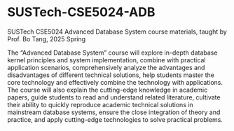 # SUSTech-CSE5024-ADB
SUSTech CSE5024 Advanced Database System course materials, taught by Prof. Bo Tang, 2025 Spring



The “Advanced Database System” course will explore in-depth database kernel principles and system implementation, combine with practical application scenarios, comprehensively analyze the advantages and disadvantages of different technical solutions, help students master the core technology and effectively combine the technology with applications. The course will also explain the cutting-edge knowledge in academic papers, guide students to read and understand related literature, cultivate their ability to quickly reproduce academic technical solutions in mainstream database systems, ensure the close integration of theory and practice, and apply cutting-edge technologies to solve practical problems.

